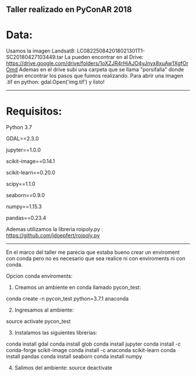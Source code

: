 ## Taller realizado en PyConAR 2018

# Data: 
Usamos la imagen Landsat8: LC082250842018021301T1-SC20180427103449.tar
La pueden encontrar en al Drive: https://drive.google.com/drive/folders/1oXZJR4rHiAJO4yJnyx8xuAw1XgfOrOmd 
Ademas en el drive subi una carpeta que se llama "porsifalla" donde podran encontrar los pasos que fuimos realizando.
Para abrir una imagen .tif en python: gdal.Open('img.tif') y listo!

-----------------------------------------------------------------------------------------------

# Requisitos:

Python 3.7

GDAL==2.3.0

jupyter==1.0.0

scikit-image==0.14.1

scikit-learn==0.20.0

scipy==1.1.0

seaborn==0.9.0

numpy==1.15.3

pandas==0.23.4

Ademas utilizamos la libreria roipoly.py :  https://github.com/jdoepfert/roipoly.py



---------------------------------------------------------------------
En el marco del taller me parecia que estaba bueno crear un enviroment con conda pero no es necesario que sea realice ni con enviroments ni con conda.


Opcion conda enviroments:
1. Creamos un ambiente en conda llamado pycon_test:

conda create -n pycon_test python=3.7.1 anaconda

2. Ingresamos al ambiente:

source activate pycon_test

3. Instalamos las siguientes librerias:

conda install gdal
conda install glob
conda install jupyter
conda install -c conda-forge scikit-image
conda install -c anaconda scikit-learn
conda install pandas
conda install seaborn
conda install numpy

4. Salimos del ambiente:
source deactivate


